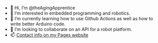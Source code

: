 - 👋 Hi, I’m @theAgingApprentice
- 👀 I’m interested in embedded programming and robotics.
- 🌱 I’m currently learning how to use Github Actions as well as how to write better Arduino code.
- 💞️ I’m looking to collaborate on an API for a robot platform.
- 📫 [Contact info on my Pages website](https://theagingapprentice.github.io/)

<!---
theAgingApprentice/theAgingApprentice is a ✨ special ✨ repository because its `README.md` (this file) appears on your GitHub profile.
You can click the Preview link to take a look at your changes.
--->
